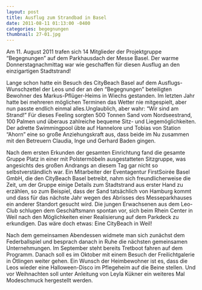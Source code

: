 ```yaml
---
layout: post
title: Ausflug zum Strandbad in Basel
date: 2011-08-11 01:13:00 -0400
categories: begegnungen
thumbnail: 27-01.jpg
---
```

Am 11. August 2011 trafen sich 14 Mitglieder der Projektgruppe “Begegnungen” auf dem Parkhausdach der Messe Basel. Der warme Donnerstagnachmittag war wie geschaffen für diesen Ausflug an den einzigartigen Stadtstrand!

Lange schon hatte ein Besuch des CityBeach Basel auf dem Ausflugs-Wunschzettel der Leos und der an den “Begegnungen” beteiligten Bewohner des Markus-Pflüger-Heims in Wiechs gestanden. Im letzten Jahr hatte bei mehreren möglichen Terminen das Wetter nie mitgespielt, aber nun passte endlich einmal alles.Unglaublich, aber wahr: “Wir sind am Strand!” Für dieses Feeling sorgten 500 Tonnen Sand vom Nordseestrand, 100 Palmen und überaus zahlreiche bequeme Sitz- und Liegemöglichkeiten. Der adrette Swimmingpool übte auf Hannelore und Tobias von Station “Ahorn” eine so große Anziehungskraft aus, dass beide im Nu zusammen mit den Betreuern Claudia, Inge und Gerhard Baden gingen.

Nach dem ersten Erkunden der gesamten Einrichtung fand die gesamte Gruppe Platz in einer mit Polstermöbeln ausgestatteten Sitzgruppe, was angesichts des großen Andrangs an diesem Tag gar nicht so selbstverständlich war. Ein Mitarbeiter der Eventagentur FirstSoirée Basel GmbH, die den CityBeach Basel betreibt, nahm sich freundlicherweise die Zeit, um der Gruppe einige Details zum Stadtstrand aus erster Hand zu erzählen, so zum Beispiel, dass der Sand tatsächlich von Hamburg kommt und dass für das nächste Jahr wegen des Abrisses des Messeparkhauses ein anderer Standort gesucht wird. Die jungen Erwachsenen aus dem Leo-Club schlugen dem Geschäftsmann spontan vor, sich beim Rhein Center in Weil nach den Möglichkeiten einer Realisierung auf dem Parkdeck zu erkundigen. Das wäre doch etwas: Eine CityBeach in Weil!

Nach dem gemeinsamen Abendessen widmete man sich zunächst dem Federballspiel und besprach danach in Ruhe die nächsten gemeinsamen Unternehmungen. Im September steht bereits Tretboot fahren auf dem Programm. Danach soll es im Oktober mit einem Besuch der Freilichtgalerie in Ötlingen weiter gehen. Ein Wunsch der Heimbewohner ist es, dass die Leos wieder eine Halloween-Disco im Pflegeheim auf die Beine stellen. Und vor Weihnachten soll unter Anleitung von Leyla Kükner ein weiteres Mal Modeschmuck hergestellt werden.